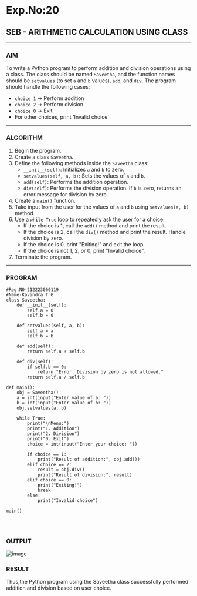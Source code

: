 # Exp.No:20  
## SEB - ARITHMETIC CALCULATION USING CLASS

---

### AIM  
To write a Python program to perform addition and division operations using a class. The class should be named `Saveetha`, and the function names should be `setvalues` (to set `a` and `b` values), `add`, and `div`. The program should handle the following cases:  
- `choice 1` → Perform addition  
- `choice 2` → Perform division  
- `choice 0` → Exit  
- For other choices, print 'Invalid choice'

---

### ALGORITHM

1. Begin the program.  
2. Create a class `Saveetha`.  
3. Define the following methods inside the `Saveetha` class:  
   - `__init__(self)`: Initializes `a` and `b` to zero.  
   - `setvalues(self, a, b)`: Sets the values of `a` and `b`.  
   - `add(self)`: Performs the addition operation.  
   - `div(self)`: Performs the division operation. If `b` is zero, returns an error message for division by zero.  
4. Create a `main()` function.  
5. Take input from the user for the values of `a` and `b` using `setvalues(a, b)` method.  
6. Use a `while True` loop to repeatedly ask the user for a choice:  
   - If the choice is 1, call the `add()` method and print the result.  
   - If the choice is 2, call the `div()` method and print the result. Handle division by zero.  
   - If the choice is 0, print "Exiting!" and exit the loop.  
   - If the choice is not 1, 2, or 0, print "Invalid choice".  
7. Terminate the program.

---

### PROGRAM

```
#Reg.NO-212223060119
#Name-Kavindra T G
class Saveetha:
    def __init__(self):
        self.a = 0
        self.b = 0

    def setvalues(self, a, b):
        self.a = a
        self.b = b

    def add(self):
        return self.a + self.b

    def div(self):
        if self.b == 0:
            return "Error: Division by zero is not allowed."
        return self.a / self.b

def main():
    obj = Saveetha()
    a = int(input("Enter value of a: "))
    b = int(input("Enter value of b: "))
    obj.setvalues(a, b)

    while True:
        print("\nMenu:")
        print("1. Addition")
        print("2. Division")
        print("0. Exit")
        choice = int(input("Enter your choice: "))

        if choice == 1:
            print("Result of addition:", obj.add())
        elif choice == 2:
            result = obj.div()
            print("Result of division:", result)
        elif choice == 0:
            print("Exiting!")
            break
        else:
            print("Invalid choice")

main()




```

### OUTPUT
![image](https://github.com/user-attachments/assets/350ca47a-32ed-4ba6-94f6-963de66b652c)

### RESULT
Thus,the Python program using the Saveetha class successfully performed addition and division based on user choice.
